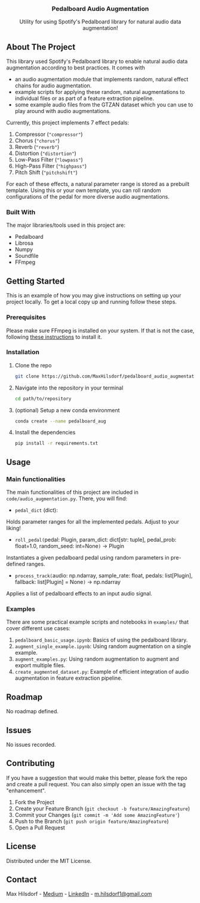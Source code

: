 <br />
<div align="center">
  <h3 align="center">Pedalboard Audio Augmentation</h3>

  <p align="center">
    Utility for using Spotify's Pedalboard library for natural audio data augmentation!
  </p>
</div>

<!-- ABOUT THE PROJECT -->
## About The Project

This library used Spotify's Pedalboard library to enable natural audio data augmentation according to best practices. It comes with
* an audio augmentation module that implements random, natural effect chains for audio augmentation.
* example scripts for applying these random, natural augmentations to individual files or as part of a feature extraction pipeline.
* some example audio files from the GTZAN dataset which you can use to play around with audio augmentations.

Currently, this project implements 7 effect pedals:
1. Compressor (```"compressor"```)
2. Chorus (```"chorus"```)
3. Reverb (```"reverb"```)
4. Distortion (```"distortion"```)
5. Low-Pass Filter (```"lowpass"```)
6. High-Pass Filter (```"highpass"```)
7. Pitch Shift (```"pitchshift"```)

For each of these effects, a natural parameter range is stored as a prebuilt template. Using this or your own template, you can roll random configurations of the pedal for more diverse audio augmentations.

### Built With

The major libraries/tools used in this project are:

* Pedalboard
* Librosa
* Numpy
* Soundfile
* FFmpeg

<!-- GETTING STARTED -->
## Getting Started

This is an example of how you may give instructions on setting up your project locally.
To get a local copy up and running follow these steps.

### Prerequisites

Please make sure FFmpeg is installed on your system. If that is not the case, following [these instructions](https://www.hostinger.com/tutorials/how-to-install-ffmpeg) to install it.

### Installation

1. Clone the repo
   ```sh
   git clone https://github.com/MaxHilsdorf/pedalboard_audio_augmentation
   ```
2. Navigate into the repository in your terminal
    ```sh
    cd path/to/repository
    ```
3. (optional) Setup a new conda environment
    ```sh
    conda create --name pedalboard_aug
    ```
4. Install the dependencies
   ```sh
   pip install -r requirements.txt
   ```

<!-- USAGE EXAMPLES -->
## Usage

### Main functionalities
The main functionalities of this project are included in ```code/audio_augmentation.py```. There, you will find:
* ```pedal_dict``` (dict):

Holds parameter ranges for all the implemented pedals. Adjust to your liking!
* ```roll_pedal(```pedal: Plugin, param_dict: dict[str: tuple], pedal_prob: float=1.0, random_seed: int=None```)``` -> Plugin

Instantiates a given pedalboard pedal using random parameters in pre-defined ranges.
* ```process_track(```audio: np.ndarray, sample_rate: float, pedals: list[Plugin], fallback: list[Plugin] = None```)``` -> np.ndarray

Applies a list of pedalboard effects to an input audio signal.

### Examples
There are some practical example scripts and notebooks in ```examples/``` that cover different use cases:
1. ```pedalboard_basic_usage.ipynb```: Basics of using the pedalboard library.
2. ```augment_single_example.ipynb```: Using random augmentation on a single example.
3. ```augment_examples.py```: Using random augmentation to augment and export multiple files.
4. ```create_augmented_dataset.py```: Example of efficient integration of audio augmentation in feature extraction pipeline.


<!-- ROADMAP -->
## Roadmap
No roadmap defined.

## Issues
No issues recorded.


<!-- CONTRIBUTING -->
## Contributing

If you have a suggestion that would make this better, please fork the repo and create a pull request. You can also simply open an issue with the tag "enhancement".

1. Fork the Project
2. Create your Feature Branch (`git checkout -b feature/AmazingFeature`)
3. Commit your Changes (`git commit -m 'Add some AmazingFeature'`)
4. Push to the Branch (`git push origin feature/AmazingFeature`)
5. Open a Pull Request


<!-- LICENSE -->
## License

Distributed under the MIT License.



<!-- CONTACT -->
## Contact

Max Hilsdorf - [Medium](https://medium.com/@maxhilsdorf) - [LinkedIn](https://www.linkedin.com/in/max-hilsdorf/) - m.hilsdorf1@gmail.com